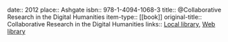 date:: 2012
place:: Ashgate
isbn:: 978-1-4094-1068-3
title:: @Collaborative Research in the Digital Humanities
item-type:: [[book]]
original-title:: Collaborative Research in the Digital Humanities
links:: [Local library](zotero://select/groups/2386895/items/FZ2EERVG), [Web library](https://www.zotero.org/groups/2386895/items/FZ2EERVG)
